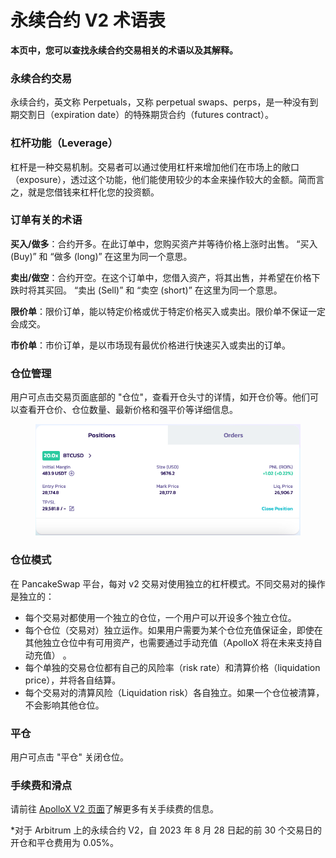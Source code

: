 # 永续合约 V2 术语表

**本页中，您可以查找永续合约交易相关的术语以及其解释。**

### 永续合约交易

永续合约，英文称 Perpetuals，又称 perpetual swaps、perps，是一种没有到期交割日（expiration date）的特殊期货合约（futures contract）。

### **杠杆功能（Leverage）**

杠杆是一种交易机制。交易者可以通过使用杠杆来增加他们在市场上的敞口（exposure），透过这个功能，他们能使用较少的本金来操作较大的金额。简而言之，就是您借钱来杠杆化您的投资额。

### 订单有关的术语

**买入/做多**：合约开多。在此订单中，您购买资产并等待价格上涨时出售。 “买入 (Buy)” 和 “做多 (long)” 在这里为同一个意思。&#x20;

**卖出/做空**：合约开空。在这个订单中，您借入资产，将其出售，并希望在价格下跌时将其买回。 “卖出 (Sell)” 和 “卖空 (short)” 在这里为同一个意思。&#x20;

**限价单**：限价订单，能以特定价格或优于特定价格买入或卖出。限价单不保证一定会成交。

**市价单**：市价订单，是以市场现有最优价格进行快速买入或卖出的订单。

### 仓位管理&#x20;

用户可点击交易页面底部的 "仓位"，查看开仓头寸的详情，如开仓价等。他们可以查看开仓价、仓位数量、最新价格和强平价等详细信息。

<figure><img src="../../../.gitbook/assets/image (9).png" alt=""><figcaption></figcaption></figure>

### 仓位模式&#x20;

在 PancakeSwap 平台，每对 v2 交易对使用独立的杠杆模式。不同交易对的操作是独立的：

* 每个交易对都使用一个独立的仓位，一个用户可以开设多个独立仓位。
* 每个仓位（交易对）独立运作。如果用户需要为某个仓位充值保证金，即使在其他独立仓位中有可用资产，也需要通过手动充值（ApolloX 将在未来支持自动充值） 。
* 每个单独的交易仓位都有自己的风险率（risk rate）和清算价格（liquidation price），并将各自结算。&#x20;
* 每个交易对的清算风险（Liquidation risk）各自独立。如果一个仓位被清算，不会影响其他仓位。

### 平仓

用户可点击 "平仓" 关闭仓位。&#x20;

### 手续费和滑点&#x20;

请前往 [ApolloX V2 页面](https://apollox-finance.gitbook.io/apollox-finance/welcome/trading-v2/faq/fees-and-slippage)了解更多有关手续费的信息。

&#x20;\*对于 Arbitrum 上的永续合约 V2，自 2023 年 8 月 28 日起的前 30 个交易日的开仓和平仓费用为 0.05%。
